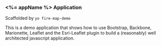 ### <%= appName %> Application  

Scaffolded by `yo fire-map-demo`

This is a demo application that shows how to use Bootstrap, Backbone, Marionette, Leaflet and the Esri-Leaflet plugin to build a (reasonably) well architected javascript application.


